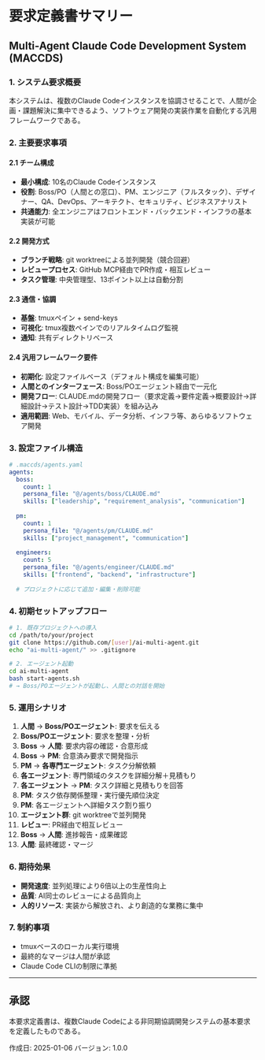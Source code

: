 # 要求定義書サマリー
## Multi-Agent Claude Code Development System (MACCDS)

### 1. システム要求概要

本システムは、複数のClaude Codeインスタンスを協調させることで、人間が企画・課題解決に集中できるよう、ソフトウェア開発の実装作業を自動化する汎用フレームワークである。

### 2. 主要要求事項

#### 2.1 チーム構成
- **最小構成**: 10名のClaude Codeインスタンス
- **役割**: Boss/PO（人間との窓口）、PM、エンジニア（フルスタック）、デザイナー、QA、DevOps、アーキテクト、セキュリティ、ビジネスアナリスト
- **共通能力**: 全エンジニアはフロントエンド・バックエンド・インフラの基本実装が可能

#### 2.2 開発方式
- **ブランチ戦略**: git worktreeによる並列開発（競合回避）
- **レビュープロセス**: GitHub MCP経由でPR作成・相互レビュー
- **タスク管理**: 中央管理型、13ポイント以上は自動分割

#### 2.3 通信・協調
- **基盤**: tmuxペイン + send-keys
- **可視化**: tmux複数ペインでのリアルタイムログ監視
- **通知**: 共有ディレクトリベース

#### 2.4 汎用フレームワーク要件
- **初期化**: 設定ファイルベース（デフォルト構成を編集可能）
- **人間とのインターフェース**: Boss/POエージェント経由で一元化
- **開発フロー**: CLAUDE.mdの開発フロー（要求定義→要件定義→概要設計→詳細設計→テスト設計→TDD実装）を組み込み
- **適用範囲**: Web、モバイル、データ分析、インフラ等、あらゆるソフトウェア開発

### 3. 設定ファイル構造

```yaml
# .maccds/agents.yaml
agents:
  boss:
    count: 1
    persona_file: "@/agents/boss/CLAUDE.md"
    skills: ["leadership", "requirement_analysis", "communication"]
    
  pm:
    count: 1
    persona_file: "@/agents/pm/CLAUDE.md"
    skills: ["project_management", "communication"]
  
  engineers:
    count: 5
    persona_file: "@/agents/engineer/CLAUDE.md"
    skills: ["frontend", "backend", "infrastructure"]
    
  # プロジェクトに応じて追加・編集・削除可能
```

### 4. 初期セットアップフロー

```bash
# 1. 既存プロジェクトへの導入
cd /path/to/your/project
git clone https://github.com/[user]/ai-multi-agent.git
echo "ai-multi-agent/" >> .gitignore

# 2. エージェント起動
cd ai-multi-agent
bash start-agents.sh
# → Boss/POエージェントが起動し、人間との対話を開始
```

### 5. 運用シナリオ

1. **人間** → **Boss/POエージェント**: 要求を伝える
2. **Boss/POエージェント**: 要求を整理・分析
3. **Boss** → **人間**: 要求内容の確認・合意形成
4. **Boss** → **PM**: 合意済み要求で開発指示
5. **PM** → **各専門エージェント**: タスク分解依頼
6. **各エージェント**: 専門領域のタスクを詳細分解＋見積もり
7. **各エージェント** → **PM**: タスク詳細と見積もりを回答
8. **PM**: タスク依存関係整理・実行優先順位決定
9. **PM**: 各エージェントへ詳細タスク割り振り
10. **エージェント群**: git worktreeで並列開発
11. **レビュー**: PR経由で相互レビュー
12. **Boss** → **人間**: 進捗報告・成果確認
13. **人間**: 最終確認・マージ

### 6. 期待効果

- **開発速度**: 並列処理により6倍以上の生産性向上
- **品質**: AI同士のレビューによる品質向上
- **人的リソース**: 実装から解放され、より創造的な業務に集中

### 7. 制約事項

- tmuxベースのローカル実行環境
- 最終的なマージは人間が承認
- Claude Code CLIの制限に準拠


---

## 承認

本要求定義書は、複数Claude Codeによる非同期協調開発システムの基本要求を定義したものである。

作成日: 2025-01-06
バージョン: 1.0.0